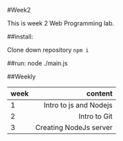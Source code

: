 #Week2

This is week 2 Web Programming lab.

##install:

Clone down repository
`npm i`

##run:
node ./main.js

##Weekly 

| week        | content           |
| ------------- |-------------:|
| 1 | Intro to js and Nodejs |
| 2 | Intro to Git      |
| 3 | Creating NodeJs server      |